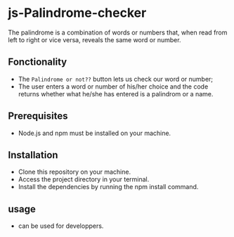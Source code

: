 # js-Palindrome-checker
The palindrome is a combination of words or numbers that, when read 
from left to right or vice versa, reveals the same word or number.
## Fonctionality
- The `Palindrome or not??` button lets us check our word or number;
- The user enters a word or number of his/her choice and the code returns 
whether what he/she has entered is a palindrom or a name.

## Prerequisites
- Node.js and npm must be installed on your machine.

## Installation
- Clone this repository on your machine.
- Access the project directory in your terminal.
- Install the dependencies by running the npm install command.

## usage
- can be used for developpers.

